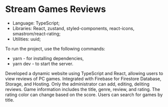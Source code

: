 # Stream Games Reviews

 - Language: TypeScript;
 - Libraries: React, zustand, styled-components, react-icons, smastrom/react-rating;
 - Utilities: uuid;

To run the project, use the following commands:
 - yarn - for installing dependencies,
 - yarn dev - to start the server.

Developed a dynamic website using TypeScript and React, allowing users to view reviews of PC games. Integrated with Firebase for Firestore Database, Storage, and Hosting. Only the administrator can add, editing, deliting reviews. Game information includes the title, genre, review, and rating. The rating color can change based on the score. Users can search for games by title.
